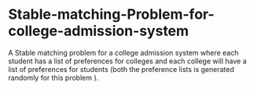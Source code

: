 # Stable-matching-Problem-for-college-admission-system


A Stable matching problem for a college admission system  where each student has a list of preferences for colleges and each college will have a list of preferences for students 
(both the preference lists is generated randomly for this problem ).
